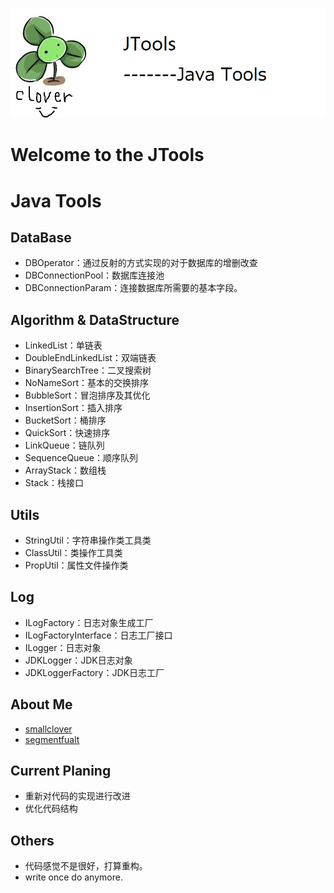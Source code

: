 ![image](https://github.com/smallclover/JTools/blob/master/clover/clover_1.png)
# Welcome to the JTools
# Java Tools #

## DataBase
 + DBOperator：通过反射的方式实现的对于数据库的增删改查
 + DBConnectionPool：数据库连接池
 + DBConnectionParam：连接数据库所需要的基本字段。
 
## Algorithm & DataStructure
 + LinkedList：单链表
 + DoubleEndLinkedList：双端链表
 + BinarySearchTree：二叉搜索树
 + NoNameSort：基本的交换排序
 + BubbleSort：冒泡排序及其优化
 + InsertionSort：插入排序
 + BucketSort：桶排序
 + QuickSort：快速排序
 + LinkQueue：链队列
 + SequenceQueue：顺序队列
 + ArrayStack：数组栈
 + Stack：栈接口
 
## Utils
 + StringUtil：字符串操作类工具类
 + ClassUtil：类操作工具类
 + PropUtil：属性文件操作类
 
## Log
 + ILogFactory：日志对象生成工厂
 + ILogFactoryInterface：日志工厂接口
 + ILogger：日志对象
 + JDKLogger：JDK日志对象
 + JDKLoggerFactory：JDK日志工厂
 
## About Me 
 + [smallclover](www.smallclover.com)
 + [segmentfualt](https://segmentfault.com/u/smallclover)
 
## Current Planing 
 + 重新对代码的实现进行改进
 + 优化代码结构
 
## Others 
 + 代码感觉不是很好，打算重构。
 + write once do anymore.
